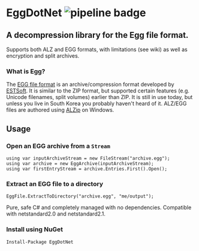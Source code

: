 # EggDotNet ![pipeline badge](https://github.com/akolman/EggDotNet/actions/workflows/ci.yml/badge.svg)

## A decompression library for the Egg file format.
Supports both ALZ and EGG formats, with limitations (see wiki) as well as encryption and split archives.

### What is Egg?
The [EGG file format](https://en.wikipedia.org/wiki/EGG_(file_format)) is an archive/compression format developed by [ESTSoft](https://en.wikipedia.org/wiki/ESTsoft).  It is similar to the ZIP format, but supported certain features (e.g. Unicode filenames, split volumes) earlier than ZIP.  It is still in use today, but unless you live in South Korea you probably haven't heard of it.  ALZ/EGG files are authored using [ALZip](https://en.wikipedia.org/wiki/ALZip) on Windows.

## Usage

### Open an EGG archive from a `Stream`

```
using var inputArchiveStream = new FileStream("archive.egg");
using var archive = new EggArchive(inputArchiveStream);
using var firstEntryStream = archive.Entries.First().Open();
```

### Extract an EGG file to a directory
```
EggFile.ExtractToDirectory("archive.egg", "me/output");
```

Pure, safe C# and completely managed with no dependencies.  Compatible with netstandard2.0 and netstandard2.1.

### Install using NuGet
`Install-Package EggDotNet`